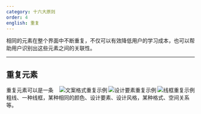 ```yaml
---
category: 十六大原则
order: 4
english: 重复
---
```


相同的元素在整个界面中不断重复，不仅可以有效降低用户的学习成本，也可以帮助用户识别出这些元素之间的关联性。

---

## 重复元素

<img class="preview-img" align="right" alt="线框重复示例" src="">

<img class="preview-img" align="right" alt="设计要素重复示例" src="">

<img class="preview-img" align="right" alt="文案格式重复示例" src="">

重复元素可以是一条粗线、一种线框，某种相同的颜色、设计要素、设计风格，某种格式、空间关系等。


